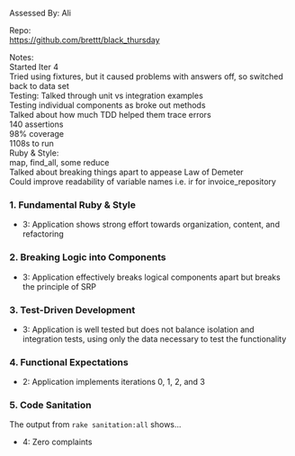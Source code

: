 Assessed By:
Ali  

Repo:  
https://github.com/brettt/black_thursday

Notes:  
Started Iter 4  
Tried using fixtures, but it caused problems with answers off, so switched back to data set  
Testing:
Talked through unit vs integration examples  
Testing individual components as broke out methods  
Talked about how much TDD helped them trace errors  
140 assertions  
98% coverage  
1108s to run  
Ruby & Style:  
map, find_all, some reduce  
Talked about breaking things apart to appease Law of Demeter  
Could improve readability of variable names  i.e. ir for invoice_repository  


### 1. Fundamental Ruby & Style

*   3:  Application shows strong effort towards organization, content, and refactoring

### 2. Breaking Logic into Components

*   3: Application effectively breaks logical components apart but breaks the principle of SRP

### 3. Test-Driven Development

*   3: Application is well tested but does not balance isolation and integration tests, using only the data necessary to test the functionality

### 4. Functional Expectations

*   2: Application implements iterations 0, 1, 2, and 3

### 5. Code Sanitation

The output from `rake sanitation:all` shows...

*   4: Zero complaints
